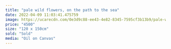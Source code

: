 ```yaml
---
title: "pale wild flowers, on the path to the sea"
date: 2022-04-09 11:03:41.475759
image: https://ucarecdn.com/0e3d9c88-ee43-4e82-8345-7595cf3b13b9/pale-wild-flowers.jpg
price: "4500"
size: "120 x 150cm"
sold: "Sold"
media: "Oil on Canvas"
---
```


